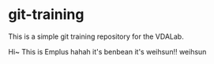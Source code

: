 git-training
============

This is a simple git training repository for the VDALab.

Hi~ This is Emplus
hahah it's benbean
it's weihsun!!
weihsun
